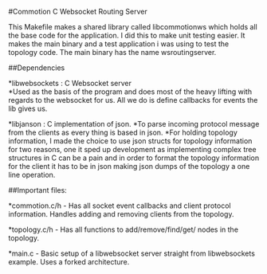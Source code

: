 #Commotion C Websocket Routing Server
 
This Makefile makes a shared library called libcommotionws which holds
all the base code for the application. I did this to make unit testing easier.
It makes the main binary and a test application i was using to test the topology
code. The main binary has the name wsroutingserver.

##Dependencies

*libwebsockets : C Websocket server  
    *Used as the basis of the program and does most of the heavy lifting with
regards to the websocket for us. All we do is define callbacks for events the lib
gives us.

*libjanson : C implementation of json.
    *To parse incoming protocol message from the clients as every
thing is based in json. 
    *For holding topology information, I made the choice to use json structs
for topology information for two reasons, one it sped up development as
implementing complex tree structures in C can be a pain and in order to format the
topology information for the client it has to be in json making json dumps of the 
topology a one line operation.  
 
##Important files:

*commotion.c/h - Has all socket event callbacks and client protocol information.
Handles adding and removing clients from the topology.

*topology.c/h - Has all functions to add/remove/find/get/ nodes in the topology.

*main.c - Basic setup of a libwebsocket server straight from libwebsockets example.
Uses a forked architecture. 
